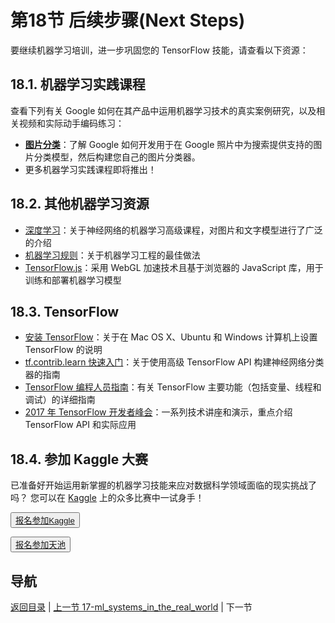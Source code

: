 # 第18节 后续步骤(Next Steps)

要继续机器学习培训，进一步巩固您的 TensorFlow 技能，请查看以下资源：

## 18.1. 机器学习实践课程

查看下列有关 Google 如何在其产品中运用机器学习技术的真实案例研究，以及相关视频和实际动手编码练习：

- [**图片分类**](https://developers.google.com/machine-learning/practica/image-classification/)：了解 Google 如何开发用于在 Google 照片中为搜索提供支持的图片分类模型，然后构建您自己的图片分类器。
- 更多机器学习实践课程即将推出！

## 18.2. 其他机器学习资源

- [深度学习](https://www.udacity.com/course/deep-learning--ud730)：关于神经网络的机器学习高级课程，对图片和文字模型进行了广泛的介绍
- [机器学习规则](https://developers.google.com/machine-learning/rules-of-ml)：关于机器学习工程的最佳做法
- [TensorFlow.js](https://js.tensorflow.org/)：采用 WebGL 加速技术且基于浏览器的 JavaScript 库，用于训练和部署机器学习模型

## 18.3. TensorFlow

- [安装 TensorFlow](https://www.tensorflow.org/install/)：关于在 Mac OS X、Ubuntu 和 Windows 计算机上设置 TensorFlow 的说明
- [tf.contrib.learn 快速入门](https://www.tensorflow.org/get_started/tflearn)：关于使用高级 TensorFlow API 构建神经网络分类器的指南
- [TensorFlow 编程人员指南](https://www.tensorflow.org/programmers_guide/)：有关 TensorFlow 主要功能（包括变量、线程和调试）的详细指南
- [2017 年 TensorFlow 开发者峰会](https://www.youtube.com/playlist?list=PLOU2XLYxmsIKGc_NBoIhTn2Qhraji53cv)：一系列技术讲座和演示，重点介绍 TensorFlow API 和实际应用

## 18.4. 参加 Kaggle 大赛

已准备好开始运用新掌握的机器学习技能来应对数据科学领域面临的现实挑战了吗？ 您可以在 [Kaggle](https://www.kaggle.com/) 上的众多比赛中一试身手！

<button><a href="https://www.kaggle.com/competitions">报名参加Kaggle</a></button>

<button><a href="https://tianchi.aliyun.com/competition/index.htm">报名参加天池</a></button>

## 导航

 [返回目录](../README.md) | [上一节 17-ml_systems_in_the_real_world](./17-ml_systems_in_the_real_world.md) | 下一节